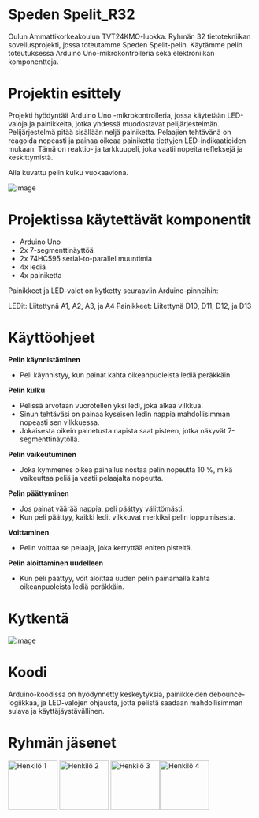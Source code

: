 # Speden Spelit_R32
Oulun Ammattikorkeakoulun TVT24KMO-luokka. Ryhmän 32 tietotekniikan sovellusprojekti, jossa toteutamme Speden Spelit-pelin. Käytämme pelin toteutuksessa Arduino Uno-mikrokontrolleria sekä elektroniikan komponentteja.

# Projektin esittely

Projekti hyödyntää Arduino Uno -mikrokontrolleria, jossa käytetään LED-valoja ja painikkeita, jotka yhdessä muodostavat pelijärjestelmän. Pelijärjestelmä pitää sisällään neljä painiketta. Pelaajien tehtävänä on reagoida nopeasti ja painaa oikeaa painiketta tiettyjen LED-indikaatioiden mukaan. Tämä on reaktio- ja tarkkuupeli, joka vaatii nopeita refleksejä ja keskittymistä. 

Alla kuvattu pelin kulku vuokaaviona.

![image](https://github.com/user-attachments/assets/504b3160-5fbb-436f-82a5-3e55a108ad21)


# Projektissa käytettävät komponentit
- 	Arduino Uno
- 	2x 7-segmenttinäyttöä
- 	2x 74HC595 serial-to-parallel muuntimia
- 	4x lediä
- 	4x painiketta

Painikkeet ja LED-valot on kytketty seuraaviin Arduino-pinneihin:

LEDit: Liitettynä A1, A2, A3, ja A4
Painikkeet: Liitettynä D10, D11, D12, ja D13

# Käyttöohjeet

**Pelin käynnistäminen**
- Peli käynnistyy, kun painat kahta oikeanpuoleista lediä peräkkäin. 

**Pelin kulku**
- Pelissä arvotaan vuorotellen yksi ledi, joka alkaa vilkkua.
- Sinun tehtäväsi on painaa kyseisen ledin nappia mahdollisimman nopeasti sen vilkkuessa.
- Jokaisesta oikein painetusta napista saat pisteen, jotka näkyvät 7-segmenttinäytöllä.

**Pelin vaikeutuminen**
- Joka kymmenes oikea painallus nostaa pelin nopeutta 10 %, mikä vaikeuttaa peliä ja vaatii pelaajalta nopeutta. 

**Pelin päättyminen**
-	Jos painat väärää nappia, peli päättyy välittömästi.
-	Kun peli päättyy, kaikki ledit vilkkuvat merkiksi pelin loppumisesta.

**Voittaminen**
- Pelin voittaa se pelaaja, joka kerryttää eniten pisteitä. 

**Pelin aloittaminen uudelleen**
- Kun peli päättyy, voit aloittaa uuden pelin painamalla kahta oikeanpuoleista lediä peräkkäin.



# Kytkentä
![image](https://github.com/user-attachments/assets/87d2d699-db9b-42f2-a33c-7433e69b6a8c)

# Koodi

Arduino-koodissa on hyödynnetty keskeytyksiä, painikkeiden debounce-logiikkaa, ja LED-valojen ohjausta, jotta pelistä saadaan mahdollisimman sulava ja käyttäjäystävällinen.


# Ryhmän jäsenet

<img src="https://github.com/jennysara.png" alt="Henkilö 1" width="100"> <img src="https://github.com/Janitamaaaria.png" alt="Henkilö 2" width="100"> <img src="https://github.com/mikkohaapea.png" alt="Henkilö 3" width="100"><img src="https://github.com/SariErv.png" alt="Henkilö 4" width="100">

